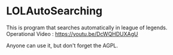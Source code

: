 # LOLAutoSearching
This is program that searches automatically in league of legends.
Operational Video : https://youtu.be/DcWQHDUXAgU

Anyone can use it, but don't forget the AGPL.
